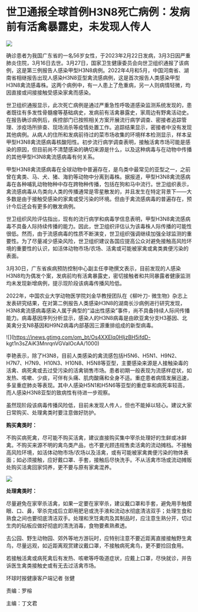 # 世卫通报全球首例H3N8死亡病例：发病前有活禽暴露史，未发现人传人

![](https://inews.gtimg.com/om_bt/OeE-9bvsZmMJet7n1KaiIcf5qnUDywoT_m-9u-6LcpqeAAA/1000)

确诊患者为我国广东省的一名56岁女性，于2023年2月22日发病，3月3日因严重肺炎住院，3月16日去世。3月27日，国家卫生健康委员会向世卫组织通报了该病例，这是第三例报告人感染甲型H3N8病例。2022年4月和5月，中国河南省、湖南省相继报告出现人感染H3N8亚型禽流感病例，这是首次报告人类感染甲型H3N8禽流感毒株。这两个病例中，有一人患上了危重病，另一人则病情轻微，均因直接或间接接触受感染家禽而感染。

世卫组织通报显示，此次死亡病例是通过严重急性呼吸道感染监测系统发现的，患者既往有多发性骨髓瘤等基础病史，发病前有活禽暴露史，家周边有野禽活动史。在报告确诊病例后，疾控部门已按照相关方案开展流行病学调查、密接者追踪管理、涉疫场所排查、现场消杀等疫情处置工作。追踪结果显示，密接者中没有发现其他病例。从病人的住所和发病前待过的菜市场收集的环境样本检测显示，样本呈甲型H3N8禽流感病毒核酸阳性。初步流行病学调查表明，接触活禽市场可能是感染的原因，但目前尚不清楚感染的确切来源是什么，以及这种病毒与在动物中传播的其他甲型H3N8禽流感病毒有何关系。

甲型H3N8禽流感病毒在全球动物中普遍存在，是鸟类中最常见的亚型之一，之前曾在禽类、马、犬、猪、海豹等动物中分离到毒株。据报道，甲型H3N8禽流感病毒在各种哺乳动物物种中存在跨物种传播，包括在狗和马中流行。世卫组织表示，禽流感病毒从鸟类向人类的传播通常是零星散发的，并且发生在特定背景下——大多数是由于接触受感染的家禽或受污染的环境。但由于禽流感病毒的普遍存在，预计今后还会有更多的散发病例。

世卫组织风险评估指出，现有的流行病学和病毒学信息表明，甲型H3N8禽流感病毒不具备人际持续传播的能力。因此，世卫组织评估认为该毒株人际传播的可能性很低。然而，由于流感病毒的性质不断演变，世卫组织强调继续加强全球监测的重要性。为了尽量减少感染风险，世卫组织建议各国应提高公众对避免接触高风险环境的重要性的认识，如活体动物市场/农场、活禽或可能被家禽或禽类粪便污染的表面。

3月30日，广东省疾病预防控制中心副主任李艳撰文表示，目前发现的人感染H3N8均为偶发个案，发病前均有活禽暴露史，密切接触者和共同暴露者健康监测均未发现新增病例，提示现阶段该病毒传播风险低。

2022年，中国农业大学动物医学院刘金华教授团队在《柳叶刀-
微生物》杂志上发表研究结果，在对第二例报告人类感染H3N8的湖南长沙病例进行研究发现，H3N8禽流感病毒感染人属于典型的“溢出性感染”事件，尚不具备持续人际间传播能力。病毒基因序列分析显示，感染人的H3N8病毒是由欧亚禽分支H3基因、北美禽分支N8基因和H9N2病毒内部基因三源重排组成的新型病毒。

![](https://inews.gtimg.com/om_bt/Os4XXEIq0HljzBH5ifdD-
kgt1n3sZAiK3MnrqnVGVaIOcAA/1000)

李艳表示，除了H3N8，目前人类感染的禽流感包括H5N6、H5N1、H9N2、H7N7、H7N9、H10N3、H10N8、H5N8等亚型，主要感染来源是人接触染毒的活禽、病死禽或去过受污染的活禽销售市场。患者初期一般表现为流感样症状，如发热、咳嗽、少痰，可伴有头痛、肌肉酸痛和全身不适。重症患者病情发展迅速，多呈重症肺炎等表现。其中人感染H5N1和H5N6等亚型的重症率和病死率较高，而人感染H3N8亚型的致病性有待进一步观察。

虽然现阶段该病毒传播风险低，目前未发现人传人，但也不能掉以轻心。建议大家日常购买、处理禽类时要注意做好防护。

**购买禽类时：**

不购买病死禽，尽可能不购买活禽，建议直接购买集中宰杀处理好的生鲜或冰鲜禽。不购买来源不明的禽鸟类产品，也不要光顾违规售卖活禽的流动摊档。不接触高风险环境，如活体动物市场/农场以及活禽，或有可能被家禽粪便污染的物体表面；如必须接触，应好戴口罩、手套，接触后尽快洗手。不从活禽市场或流动摊贩处购买活禽回家饲养，更不要与原有家禽混养。

![](https://inews.gtimg.com/om_bt/OSSaDbRu4QNUFNtZrSzDbIHs2I82uwOvE2sekaUY2L9RIAA/1000)

**处理禽类时：**

尽量避免在家宰杀活禽，如果一定要在家宰杀，建议戴口罩和手套，避免用手触摸眼、口、鼻，宰杀完成后立即用肥皂或洗手液和流动水彻底清洁双手；处理生食和熟食之间也要彻底清洁双手。处理和烹饪禽肉及其制品时，应注意生熟分开，切过生肉的砧板应做好彻底的清洗消毒，食物要煮熟煮透。

去公园、野生动物园、郊外等地方游玩时，应特别注意不要近距离直接接触野生禽鸟，尽量远观，如近距离观赏建议戴口罩，不接触病死禽鸟，更不要捡回食用。

若接触活禽或病死禽后有发热、咳嗽等呼吸道症状，应戴上口罩，尽快就诊，并告诉医生禽类接触史或有无去过活禽市场。

环球时报健康客户端记者 张健

责编：罗榕

主编：丁文君

